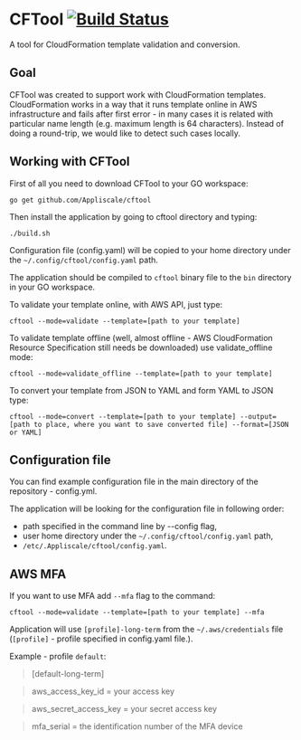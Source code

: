# CFTool [![Build Status](https://travis-ci.org/Appliscale/cftool.svg?branch=master)](https://travis-ci.org/Appliscale/cftool)
A tool for CloudFormation template validation and conversion.

## Goal
CFTool was created to support work with CloudFormation templates. CloudFormation works in a way that it runs template online
in AWS infrastructure and fails after first error - in many cases it is related with particular name length (e.g. maximum
length is 64 characters). Instead of doing a round-trip, we would like to detect such cases locally. 

## Working with CFTool
First of all you need to download CFTool to your GO workspace:

`go get github.com/Appliscale/cftool`

Then install the application by going to cftool directory and typing:

`./build.sh`

Configuration file (config.yaml) will be copied to your home directory under the `~/.config/cftool/config.yaml` path.

The application should be compiled to `cftool` binary file to the `bin` directory in your GO workspace.

To validate your template online, with AWS API, just type:

`cftool --mode=validate --template=[path to your template]`

To validate template offline (well, almost offline - AWS CloudFormation Resource Specification still needs be downloaded) use validate_offline mode:

`cftool --mode=validate_offline --template=[path to your template]`

To convert your template from JSON to YAML and form YAML to JSON type:

`cftool --mode=convert --template=[path to your template] --output=[path to place, where you want to save converted file]
--format=[JSON or YAML]`

## Configuration file
You can find example configuration file in the main directory of the repository - config.yml.

The application will be looking for the configuration file in following order:

* path specified in the command line by --config flag,
* user home directory under the `~/.config/cftool/config.yaml` path,
* `/etc/.Appliscale/cftool/config.yaml`.

## AWS MFA
If you want to use MFA add `--mfa` flag to the command:

`cftool --mode=validate --template=[path to your template] --mfa`

Application will use `[profile]-long-term` from the `~/.aws/credentials` file (`[profile]` - profile specified in config.yaml file.).

Example - profile `default`:

> \[default-long-term]

> aws_access_key_id = your access key

> aws_secret_access_key = your secret access key

> mfa_serial = the identification number of the MFA device